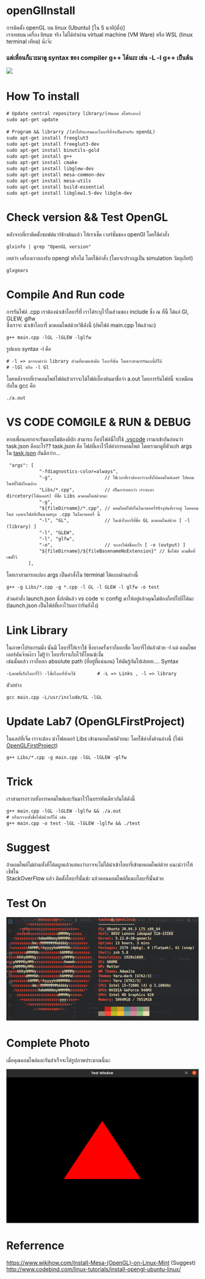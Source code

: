 # openGlInstall

การติดตั้ง openGL บน linux (Ubuntu) [ใน 5 นาที(มั้ง)] <br>
เราเทสบน เครื่อง linux จริง ไม่ได้ทำผ่าน virtual machine (VM Ware) หรือ WSL (linux terminal เทียม) น๊ะจ๊ะ <br>
### แต่เพื่อนก็แวะมาดู syntax ของ compiler g++ ได้นะะ เช่น -L -l g++ เป็นต้น

![](https://i.kym-cdn.com/photos/images/newsfeed/000/755/556/799.gif)

# How To install 

    # Update central repository library/(อัพเดต สโตร์กลาง)
    sudo apt-get update
    
    # Program && librarry /(ตัวโปรแกรมและไลบารี่ที่จำเป็นสำหรับ openGL)
    sudo apt-get install freeglut3
    sudo apt-get install freeglut3-dev
    sudo apt-get install binutils-gold
    sudo apt-get install g++ 
    sudo apt-get install cmake
    sudo apt-get install libglew-dev
    sudo apt-get install mesa-common-dev
    sudo apt-get install mesa-utils
    sudo apt-get install build-essential
    sudo apt-get install libglew1.5-dev libglm-dev

    
# Check version && Test OpenGL

หลังจากที่เราติดตั้งซอฟต์แวร์ช้างต้นแล้ว ให้เราเช็ค เวอร์ชั่นของ openGl โดยใช้คำสั่ง 
   
    glxinfo | grep "OpenGL version"
    
 เทสว่า เครื่องเราลองรับ opengl หรือไม่ โดยใช้คำสั่ง (โดยจะปรากฏเป็น simulation วัตถุเกียร์)
 
    glxgears
    
# Compile And Run code

<p>การรันไฟล์ .cpp เราต้องนำเข้าไลบารี่ที่ เราได้ระบุไว้ในส่วนของ include ซึ่ง ณ ที่นี้ ได้แก่ Gl, GLEW, glfw <br>
   ซึ่งเราจะ นำเข้าไลบารี่ มาคอมไพล์ด้วยวิธีดังนี้ (อัพไฟล์ main.cpp ให้แล้วนะ) </p>

    g++ main.cpp -lGL -lGLEW -lglfw
    
รูปแบบ syntax -l คือ

    # -l => มาจากคำว่า library ส่วนที่ตามหลังคือ ไลบารี่นั้น โดยเราสามารรันแบนี้ก็ได้
    # -lGl หรือ -l Gl
    
โดยหลังจากที่เราคอมไพล์ไฟล์แล้วเราจะได้ไฟล์เบื้องต้นมาชื่อว่า a.out โดยการรันไฟล์นี้ จะเหมือนกับใน gcc คือ

    ./a.out
    
# VS CODE COMGILE & RUN & DEBUG

หากเพื่อนอยากจะรันแบบไม่ต้องดีบัก สามารถ ก็อปไฟล์นี่ไปใช้ [.vscode](https://github.com/zergreen/openGlInstall/tree/master/.vscode)
เรามาเข้ากันก่อนว่า task.json คืออะไร??
task.json คือ ไฟล์ที่เอาไว้ใส่ค่าการคอมไพล์ โดยเรามาดูที่ตัวแปร args ใน [task.json](https://github.com/zergreen/openGlInstall/blob/master/.vscode/tasks.json) กันดีกว่าา...
    
     "args": [
                "-fdiagnostics-color=always",
                "-g",                   // ใช้เวลาที่เราต้องการจะสั่งให้คอมไพล์เลอร์ ไปคอมไพล์ที่ไฟล์ไหนบ้าง
                "Libs/*.cpp",           // เป็นการบอกว่า เราจะเอา dircetory(โฟลเดอร์) ที่ชื่อ Libs มาคอมไพล์ด้วยนะ
                "-g",
                "${fileDirname}/*.cpp", // คอมไพล์ไฟล์ในไดเรคทอรี่ร์ปัจจุบันที่เราอยู่ โดยคอมไพล์ เฉพาะไฟล์ที่เป็นนามสกุล .cpp ในไดเรคทอรี่ นี้
                "-l", "GL",             // ในเข้าไลบารี่ที่ชื่อ GL มาคอมไพล์ด้วย [ -l (library) ]
                "-l", "GLEW",
                "-l", "glfw",
                "-o",                   // จะเอาไฟล์ชื่ออะไร [ -o (output) ]             
                "${fileDirname}/${fileBasenameNoExtension}" // ชื่อไฟล์ ตามชื่อที่เซฟไว้
            ],
            
โดยเราสามารถแปลง args เป็นคำสั่งใน terminal ได้แบบด้านล่างนี้

    g++ -g Libs/*.cpp -g *.cpp -l GL -l GLEW -l glfw -o test
    
ส่วนคำสั่ง launch.json นี่ปกติแล้ว vs code จะ config มาให้อยู่แล้วคุณไม่ต้องก็อปไปก็ได้นะ (launch.json เป็นไฟล์ที่เอาไว้บอกว่ารันยังไง)
    
# Link Library

ในภาษาโปรแกรมมิ่ง นั้นมี ไลบารี่ให้เราใช้ ซึ่งบางครั้งเราก็บอกชื่อ ไลบารี่ไปแล้วด้วย -l แต่ คอมไพลเลอร์ดันจ๊าดง๊าว ไม่รู้ว่า ไลบารี่เราเก็บไว้ที่ไหนซ่ะงั้น <br>
เช่นนั้นแล้ว เราก็บอก absolute path (ที่อยู่ที่แน่นอน) ให้มันรู้กันไปเล้ยยย....
Syntax

    -Lพาธที่เก็บไลบารี่ไว้ -lชื่อไลบารี่ที่จะใช้        # -L => Links , -l => library
ตัวอย่าง

    gcc main.cpp -L/usr/include/GL -lGL
    
# Update Lab7 (OpenGLFirstProject)

ในแลปที่เจ็ด เราจะต้อง นำโฟลเดอร์ Libs เข้ามาคอมไพล์ดัวยนะ โดยใช้คำสั่งด้านล่างนี้ (ไฟล์ [OpenGLFirstProject](https://github.com/zergreen/openGlInstall/tree/master/OpenGLFirstProject))

    g++ Libs/*.cpp -g main.cpp -lGL -lGLEW -glfw
    
# Trick

เราสามารถรวบทั้งการคอมไพล์และรันมาไว้ในบรรทัดเดียวกันได้ดังนี้

    g++ main.cpp -lGL -lGLEW -lglfw && ./a.out
    # หรือเราจะตั้งชื่อไฟล์ด้วยก็ได้ เช่น
    g++ main.cpp -o test -lGL -lGLEW -lglfw && ./test

# Suggest

ถ้าคอมไพล์ไม่ผ่านทั้งที่โค้ดถูกแล้วแสดงว่าอาจจะไม่ได้นำเข้าไลบารี่เข้ามาคอมไพล์ด้วย แนะนำว่าให้เซิชใน <br>
StackOverFlow แล้ว ติดตั้งไลบารี่นั้นซ่ะ แล้วตอนคอมไพล์ก็แนบไลบารี่นั้นด้วย

# Test On
![ubuntuSpec](src/ubuntuSpec.png)

# Complete Photo

เมื่อคุณคอมไพล์และรันสำเร็จจะได้รูปภาพประมาณนี้นะ

![triangle](src/triangle.png)

# Referrence

https://www.wikihow.com/Install-Mesa-(OpenGL)-on-Linux-Mint (Suggest) <br>
http://www.codebind.com/linux-tutorials/install-opengl-ubuntu-linux/


    



